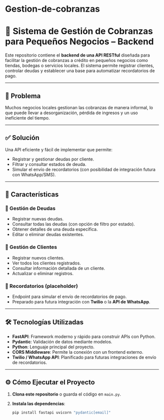 # Gestion-de-cobranzas
# 🧾 Sistema de Gestión de Cobranzas para Pequeños Negocios – Backend

Este repositorio contiene el **backend de una API RESTful** diseñada para facilitar la gestión de cobranzas a crédito en pequeños negocios como tiendas, bodegas o servicios locales. El sistema permite registrar clientes, controlar deudas y establecer una base para automatizar recordatorios de pago.

---

## 📌 Problema

Muchos negocios locales gestionan las cobranzas de manera informal, lo que puede llevar a desorganización, pérdida de ingresos y un uso ineficiente del tiempo.

---

## ✅ Solución

Una API eficiente y fácil de implementar que permite:

- Registrar y gestionar deudas por cliente.
- Filtrar y consultar estados de deuda.
- Simular el envío de recordatorios (con posibilidad de integración futura con WhatsApp/SMS).

---

## 🚀 Características

### 📂 Gestión de Deudas

- Registrar nuevas deudas.
- Consultar todas las deudas (con opción de filtro por estado).
- Obtener detalles de una deuda específica.
- Editar o eliminar deudas existentes.

### 👤 Gestión de Clientes

- Registrar nuevos clientes.
- Ver todos los clientes registrados.
- Consultar información detallada de un cliente.
- Actualizar o eliminar registros.

### 🔔 Recordatorios (placeholder)

- Endpoint para simular el envío de recordatorios de pago.
- Preparado para futura integración con **Twilio** o la **API de WhatsApp**.

---

## 🛠️ Tecnologías Utilizadas

- **FastAPI**: Framework moderno y rápido para construir APIs con Python.
- **Pydantic**: Validación de datos mediante modelos.
- **Python**: Lenguaje principal del proyecto.
- **CORS Middleware**: Permite la conexión con un frontend externo.
- **Twilio / WhatsApp API**: Planificado para futuras integraciones de envío de recordatorios.

---

## ⚙️ Cómo Ejecutar el Proyecto

1. **Clona este repositorio** o guarda el código en `main.py`.

2. **Instala las dependencias**:

   ```bash
   pip install fastapi uvicorn "pydantic[email]"
